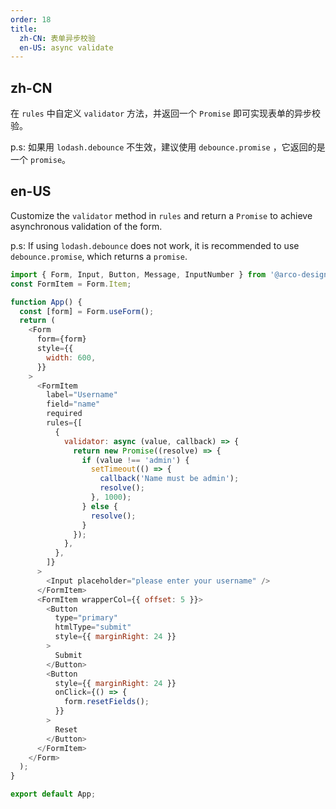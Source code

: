 ```yaml
---
order: 18
title:
  zh-CN: 表单异步校验
  en-US: async validate
---
```


## zh-CN

在 `rules` 中自定义 `validator` 方法，并返回一个 `Promise` 即可实现表单的异步校验。

p.s: 如果用 `lodash.debounce` 不生效，建议使用 `debounce.promise` ，它返回的是一个 `promise`。

## en-US

Customize the `validator` method in `rules` and return a `Promise` to achieve asynchronous validation of the form.

p.s: If using `lodash.debounce` does not work, it is recommended to use `debounce.promise`, which returns a `promise`.

```js
import { Form, Input, Button, Message, InputNumber } from '@arco-design/web-react';
const FormItem = Form.Item;

function App() {
  const [form] = Form.useForm();
  return (
    <Form
      form={form}
      style={{
        width: 600,
      }}
    >
      <FormItem
        label="Username"
        field="name"
        required
        rules={[
          {
            validator: async (value, callback) => {
              return new Promise((resolve) => {
                if (value !== 'admin') {
                  setTimeout(() => {
                    callback('Name must be admin');
                    resolve();
                  }, 1000);
                } else {
                  resolve();
                }
              });
            },
          },
        ]}
      >
        <Input placeholder="please enter your username" />
      </FormItem>
      <FormItem wrapperCol={{ offset: 5 }}>
        <Button
          type="primary"
          htmlType="submit"
          style={{ marginRight: 24 }}
        >
          Submit
        </Button>
        <Button
          style={{ marginRight: 24 }}
          onClick={() => {
            form.resetFields();
          }}
        >
          Reset
        </Button>
      </FormItem>
    </Form>
  );
}

export default App;
```
